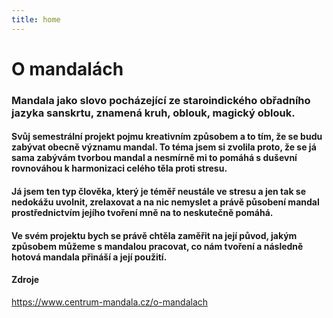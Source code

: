 ```yaml
---
title: home
---
```


# O mandalách 



### Mandala jako slovo pocházející ze staroindického obřadního jazyka sanskrtu, znamená kruh, oblouk, magický oblouk. 

#### Svůj semestrální projekt pojmu kreativním způsobem a to tím, že se budu zabývat obecně významu mandal. To téma jsem si zvolila proto, že se já sama zabývám tvorbou mandal a nesmírně mi to pomáhá s duševní rovnováhou k harmonizaci celého těla proti stresu. 
#### Já jsem ten typ člověka, který je téměř neustále ve stresu a jen tak se nedokážu uvolnit, zrelaxovat a na nic nemyslet a právě působení mandal prostřednictvím jejího tvoření mně  na to neskutečně pomáhá. 
#### Ve svém projektu bych se právě chtěla zaměřit na její původ, jakým způsobem můžeme  s mandalou pracovat, co nám tvoření a následně hotová mandala přináší a její použití.

#### Zdroje
https://www.centrum-mandala.cz/o-mandalach










